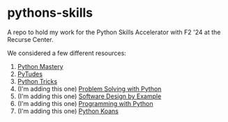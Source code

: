 # pythons-skills

A repo to hold my work for the Python Skills Accelerator with F2 '24 at the Recurse Center. 

We considered a few different resources: 

1. [Python Mastery](https://github.com/dabeaz-course/python-mastery) 
2. [PyTudes](https://github.com/norvig/pytudes)  
3. [Python Tricks](https://www.kalfaoglu.com/ceng113/Python-Programming/pythontricks.pdf)
4. (I'm adding this one) [Problem Solving with Python](https://problemsolvingwithpython.com/)
5. (I'm adding this one) [Software Design by Example](https://third-bit.com/sdxpy/)
6. (I'm adding this one) [Programming with Python](http://bilal-qudah.com/mm/Programming%20Python%20Fourth%20Edition.pdf)
7. (I'm adding this one) [Python Koans](https://github.com/gregmalcolm/python_koans)
